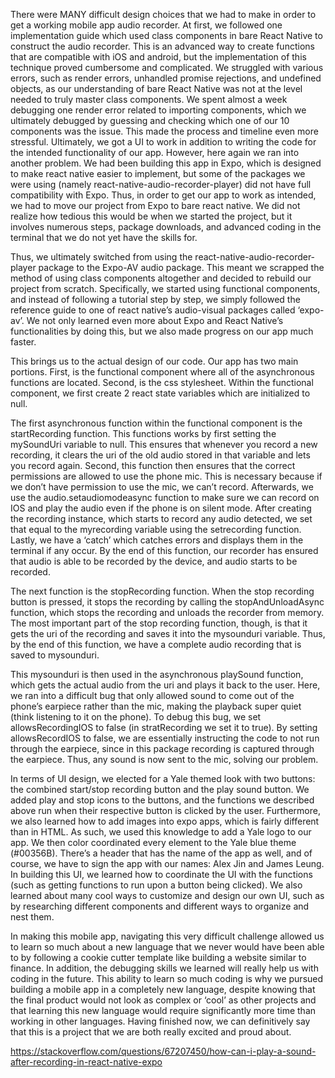 There were MANY difficult design choices that we had to make in order to get a working mobile app audio recorder. At first, we followed one implementation guide which used class components in bare React Native to construct the audio recorder. This is an advanced way to create functions that are compatible with iOS and android, but the implementation of this technique proved cumbersome and complicated. We struggled with various errors, such as render errors, unhandled promise rejections, and undefined objects, as our understanding of bare React Native was not at the level needed to truly master class components. We spent almost a week debugging one render error related to importing components, which we ultimately debugged by guessing and checking which one of our 10 components was the issue. This made the process and timeline even more stressful. Ultimately, we got a UI to work in addition to writing the code for the intended functionality of our app. However, here again we ran into another problem. We had been building this app in Expo, which is designed to make react native easier to implement, but some of the packages we were using (namely react-native-audio-recorder-player) did not have full compatibility with Expo. Thus, in order to get our app to work as intended, we had to move our project from Expo to bare react native. We did not realize how tedious this would be when we started the project, but it involves numerous steps, package downloads, and advanced coding in the terminal that we do not yet have the skills for.

Thus, we ultimately switched from using the react-native-audio-recorder-player package to the Expo-AV audio package. This meant we scrapped the method of using class components altogether and decided to rebuild our project from scratch. Specifically, we started using functional components, and instead of following a tutorial step by step, we simply followed the reference guide to one of react native’s audio-visual packages called ‘expo-av’. We not only learned even more about Expo and React Native’s functionalities by doing this, but we also made progress on our app much faster.

This brings us to the actual design of our code. Our app has two main portions. First, is the functional component where all of the asynchronous functions are located. Second, is the css stylesheet. Within the functional component, we first create 2 react state variables which are initialized to null.

The first asynchronous function within the functional component is the startRecording function. This functions works by first setting the mySoundUri variable to null. This ensures that whenever you record a new recording, it clears the uri of the old audio stored in that variable and lets you record again. Second, this function then ensures that the correct permissions are allowed to use the phone mic. This is necessary because if we don’t have permission to use the mic, we can’t record. Afterwards, we use the audio.setaudiomodeasync function to make sure we can record on IOS and play the audio even if the phone is on silent mode. After creating the recording instance, which starts to record any audio detected, we set that equal to the myrecording variable using the setrecording function. Lastly, we have a ‘catch’ which catches errors and displays them in the terminal if any occur. By the end of this function, our recorder has ensured that audio is able to be recorded by the device, and audio starts to be recorded.

The next function is the stopRecording function. When the stop recording button is pressed, it stops the recording by calling the stopAndUnloadAsync function, which stops the recording and unloads the recorder from memory. The most important part of the stop recording function, though, is that it gets the uri of the recording and saves it into the mysounduri variable. Thus, by the end of this function, we have a complete audio recording that is saved to mysounduri.

This mysounduri is then used in the asynchronous playSound function, which gets the actual audio from the uri and plays it back to the user. Here, we ran into a difficult bug that only allowed sound to come out of the phone’s earpiece rather than the mic, making the playback super quiet (think listening to it on the phone). To debug this bug, we set allowsRecordingIOS to false (in stratRecording we set it to true). By setting allowsRecordIOS to false, we are essentially instructing the code to not run through the earpiece, since in this package  recording is captured through the earpiece. Thus, any sound is now sent to the mic, solving our problem.

In terms of UI design, we elected for a Yale themed look with two buttons: the combined start/stop recording button and the play sound button. We added play and stop icons to the buttons, and the functions we described above run when their respective button is clicked by the user. Furthermore, we also learned how to add images into expo apps, which is fairly different than in HTML. As such, we used this knowledge to add a Yale logo to our app. We then color coordinated every element to the Yale blue theme (#00356B). There’s a header that has the name of the app as well, and of course, we have to sign the app with our names: Alex Jin and James Leung. In building this UI, we learned how to coordinate the UI with the functions (such as getting functions to run upon a button being clicked). We also learned about many cool ways to customize and design our own UI, such as by researching different components and different ways to organize and nest them.

In making this mobile app, navigating this very difficult challenge allowed us to learn so much about a new language that we never would have been able to by following a cookie cutter template like building a website similar to finance. In addition, the debugging skills we learned will really help us with coding in the future. This ability to learn so much coding is why we pursued building a mobile app in a completely new language, despite knowing that the final product would not look as complex or ‘cool’ as other projects and that learning this new language would require significantly more time than working in other languages. Having finished now, we can definitively say that this is a project that we are both really excited and proud about.

https://stackoverflow.com/questions/67207450/how-can-i-play-a-sound-after-recording-in-react-native-expo